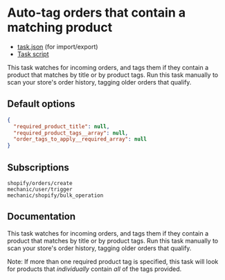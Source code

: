 # Auto-tag orders that contain a matching product

* [task.json](../../tasks/auto-tag-orders-that-contain-a-matching-product.json) (for import/export)
* [Task script](./script.liquid)

This task watches for incoming orders, and tags them if they contain a product that matches by title or by product tags. Run this task manually to scan your store's order history, tagging older orders that qualify.

## Default options

```json
{
  "required_product_title": null,
  "required_product_tags__array": null,
  "order_tags_to_apply__required_array": null
}
```

## Subscriptions

```liquid
shopify/orders/create
mechanic/user/trigger
mechanic/shopify/bulk_operation
```

## Documentation

This task watches for incoming orders, and tags them if they contain a product that matches by title or by product tags. Run this task manually to scan your store's order history, tagging older orders that qualify.

Note: If more than one required product tag is specified, this task will look for products that _individually_ contain _all_ of the tags provided.
